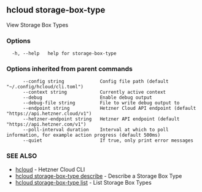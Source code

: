 ## hcloud storage-box-type

View Storage Box Types

### Options

```
  -h, --help   help for storage-box-type
```

### Options inherited from parent commands

```
      --config string             Config file path (default "~/.config/hcloud/cli.toml")
      --context string            Currently active context
      --debug                     Enable debug output
      --debug-file string         File to write debug output to
      --endpoint string           Hetzner Cloud API endpoint (default "https://api.hetzner.cloud/v1")
      --hetzner-endpoint string   Hetzner API endpoint (default "https://api.hetzner.com/v1")
      --poll-interval duration    Interval at which to poll information, for example action progress (default 500ms)
      --quiet                     If true, only print error messages
```

### SEE ALSO

* [hcloud](hcloud.md)	 - Hetzner Cloud CLI
* [hcloud storage-box-type describe](hcloud_storage-box-type_describe.md)	 - Describe a Storage Box Type
* [hcloud storage-box-type list](hcloud_storage-box-type_list.md)	 - List Storage Box Types
